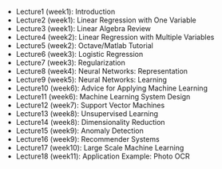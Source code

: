 - Lecture1 (week1): Introduction
- Lecture2 (week1): Linear Regression with One Variable
- Lecture3 (week1): Linear Algebra Review
- Lecture4 (week2): Linear Regression with Multiple Variables
- Lecture5 (week2): Octave/Matlab Tutorial
- Lecture6 (week3): Logistic Regression
- Lecture7 (week3): Regularization
- Lecture8 (week4): Neural Networks: Representation
- Lecture9 (week5): Neural Networks: Learning
- Lecture10 (week6): Advice for Applying Machine Learning
- Lecture11 (week6): Machine Learning System Design
- Lecture12 (week7): Support Vector Machines
- Lecture13 (week8): Unsupervised Learning
- Lecture14 (week8): Dimensionality Reduction
- Lecture15 (week9): Anomaly Detection
- Lecture16 (week9): Recommender Systems
- Lecture17 (week10): Large Scale Machine Learning
- Lecture18 (week11): Application Example: Photo OCR

